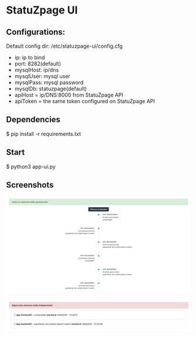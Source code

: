 # StatuZpage UI

## Configurations:
Default config dir: /etc/statuzpage-ui/config.cfg
* ip: ip to bind
* port: 8282(default)
* mysqlHost: ip/dns
* mysqlUser: mysql user
* mysqlPass: mysql password
* mysqlDb: statuzpage(default)
* apiHost = ip/DNS:8000 from StatuZpage API
* apiToken = the same token configured on StatuZpage API

## Dependencies
$ pip install -r requirements.txt

## Start
$ python3 app-ui.py

## Screenshots
![Ui](https://raw.githubusercontent.com/nopp/statuzpage-ui/master/.img/ui.png)

![Ui Incidents](https://raw.githubusercontent.com/nopp/statuzpage-ui/master/.img/ui-incidents.png)
